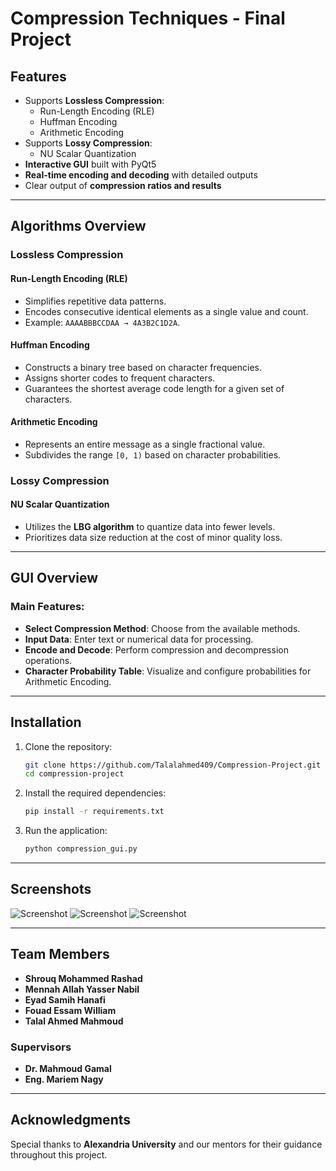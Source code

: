 # Compression Techniques - Final Project

## Features

- Supports **Lossless Compression**:
  - Run-Length Encoding (RLE)
  - Huffman Encoding
  - Arithmetic Encoding
- Supports **Lossy Compression**:
  - NU Scalar Quantization
- **Interactive GUI** built with PyQt5
- **Real-time encoding and decoding** with detailed outputs
- Clear output of **compression ratios and results**

---

## Algorithms Overview

### **Lossless Compression**

#### Run-Length Encoding (RLE)

- Simplifies repetitive data patterns.
- Encodes consecutive identical elements as a single value and count.
- Example: `AAAABBBCCDAA → 4A3B2C1D2A`.

#### Huffman Encoding

- Constructs a binary tree based on character frequencies.
- Assigns shorter codes to frequent characters.
- Guarantees the shortest average code length for a given set of characters.

#### Arithmetic Encoding

- Represents an entire message as a single fractional value.
- Subdivides the range `[0, 1)` based on character probabilities.

### **Lossy Compression**

#### NU Scalar Quantization

- Utilizes the **LBG algorithm** to quantize data into fewer levels.
- Prioritizes data size reduction at the cost of minor quality loss.

---

## GUI Overview

### Main Features:

- **Select Compression Method**: Choose from the available methods.
- **Input Data**: Enter text or numerical data for processing.
- **Encode and Decode**: Perform compression and decompression operations.
- **Character Probability Table**: Visualize and configure probabilities for Arithmetic Encoding.

---

## Installation

1. Clone the repository:

   ```bash
   git clone https://github.com/Talalahmed409/Compression-Project.git
   cd compression-project
   ```

2. Install the required dependencies:

   ```bash
   pip install -r requirements.txt
   ```

3. Run the application:

   ```bash
   python compression_gui.py
   ```

---

## Screenshots

![Screenshot](https://github.com/user-attachments/assets/efa62138-7724-4dfe-abfd-864a46a5db3e)
![Screenshot](https://github.com/user-attachments/assets/af7b24d4-fe8b-4664-b8a6-e8532013b0dd)
![Screenshot](https://github.com/user-attachments/assets/fdc6f109-0a76-4004-a09a-db2939f030c2)

---

## Team Members

- **Shrouq Mohammed Rashad**
- **Mennah Allah Yasser Nabil**
- **Eyad Samih Hanafi**
- **Fouad Essam William**
- **Talal Ahmed Mahmoud**

### **Supervisors**

- **Dr. Mahmoud Gamal**
- **Eng. Mariem Nagy**

---

## Acknowledgments

Special thanks to **Alexandria University** and our mentors for their guidance throughout this project.
